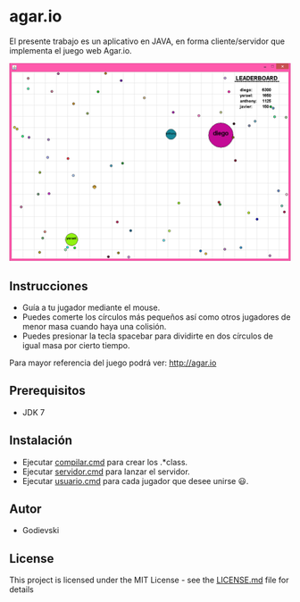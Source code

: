 # agar.io

El presente trabajo es un aplicativo en JAVA, en forma cliente/servidor que implementa el juego web Agar.io.

![Alt text](/Agar/Agar.png?raw=true "Agar.io by Godievski")

## Instrucciones

* Guía a tu jugador mediante el mouse.
* Puedes comerte los círculos más pequeños así como otros jugadores de menor masa cuando haya una colisión.
* Puedes presionar la tecla spacebar para dividirte en dos círculos de igual masa por cierto tiempo.

Para mayor referencia del juego podrá ver: http://agar.io

## Prerequisitos

* JDK 7

## Instalación

* Ejecutar [compilar.cmd](/Agar/src/compilar.cmd) para crear los .*class.
* Ejecutar [servidor.cmd](/Agar/src/servidor.cmd) para lanzar el servidor.
* Ejecutar [usuario.cmd](/Agar/src/usuario.cmd) para cada jugador que desee unirse :smiley:.

## Autor

* Godievski

## License

This project is licensed under the MIT License - see the [LICENSE.md](LICENSE.md) file for details
